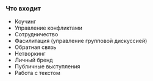 ### Что вxодит 
- Коучинг
- Управление конфликтами
- Сотрудничество
- Фасилитация (управление групповой дискуссией)
- Обратная связь
- Нетворкинг
- Личный бренд
- Публичные выступления
- Работа с текстом
